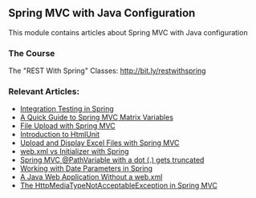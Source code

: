 ## Spring MVC with Java Configuration

This module contains articles about Spring MVC with Java configuration

### The Course

The "REST With Spring" Classes: http://bit.ly/restwithspring

### Relevant Articles: 
- [Integration Testing in Spring](https://www.baeldung.com/integration-testing-in-spring)
- [A Quick Guide to Spring MVC Matrix Variables](https://www.baeldung.com/spring-mvc-matrix-variables)
- [File Upload with Spring MVC](https://www.baeldung.com/spring-file-upload)
- [Introduction to HtmlUnit](https://www.baeldung.com/htmlunit)
- [Upload and Display Excel Files with Spring MVC](https://www.baeldung.com/spring-mvc-excel-files)
- [web.xml vs Initializer with Spring](https://www.baeldung.com/spring-xml-vs-java-config)
- [Spring MVC @PathVariable with a dot (.) gets truncated](https://www.baeldung.com/spring-mvc-pathvariable-dot)
- [Working with Date Parameters in Spring](https://www.baeldung.com/spring-date-parameters)
- [A Java Web Application Without a web.xml](https://www.baeldung.com/java-web-app-without-web-xml)
- [The HttpMediaTypeNotAcceptableException in Spring MVC](https://www.baeldung.com/spring-httpmediatypenotacceptable)
